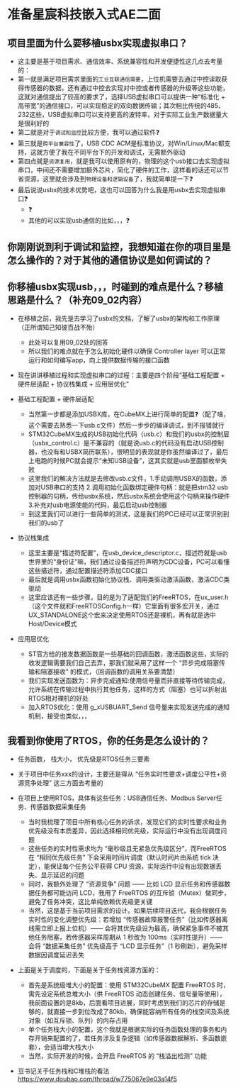 # 准备星宸科技嵌入式AE二面

## 项目里面为什么要移植usbx实现虚拟串口？

- 这主要是基于项目需求、通信效率、系统兼容性和开发便捷性这几点去考量的：
- 第一就是满足项目需求里面的`工业互联通信需要`，上位机需要去通过中控读取获得传感器的数据，还有通过中控去实现对中控或者传感器的升级等这些功能，这就对通信提出了较高的要求了，选择USB虚拟串口可以提供一种“标准化 + 高带宽”的通信接口，可以实现稳定的双向数据传输；其次相比传统的485、232这些，USB虚拟串口可以支持更高的波特率，对于实际工业生产数据量大是很利好的
- 第二就是对于`调试和监控`比较方便，我可以通过软件❓
- 第三就是`跨平台兼容性`了，USB CDC ACM是标准协议，对Win/Linux/Mac都支持，这就方便了我在不同平台下的开发和调试，无需额外驱动
- 第四点就是`资源复用`，就是我可以使用原有的，物理的这个usb接口去实现虚拟串口，中间还不需要增加额外芯片，简化了硬件的工作，这样看的话还可以节省资源，这里就会涉及到`物理设备和逻辑设备`了，我就简单提一下❓
- 最后说说usbx的技术优势吧，这也可以回答为什么我是用usbx去实现虚拟串口❓
  - ❓
  - 其他的可以实现usb通信的比如，，，❓

## 你刚刚说到利于调试和监控，我想知道在你的项目里是怎么操作的？对于其他的通信协议是如何调试的？

## 你移植usbx实现usb，，，时碰到的难点是什么？移植思路是什么？（补充09_02内容）

- 在移植之前，我先是去学习了usbx的文档，了解了usbx的架构和工作原理（正所谓知己知彼百战不殆）
  - 此处可以复用09_02处的回答
  - 所以我们的难点就在于怎么初始化硬件以确保 Controller layer 可以正常运行和如何编写app，向上提供数据传输的接口函数

- 现在讲讲移植过程和实现虚拟串口的过程：主要是四个阶段“基础工程配置 + 硬件层适配 + 协议栈集成 + 应用层优化”

- 基础工程配置 + 硬件层适配
  - 当然第一步都是添加USBX库，在CubeMX上进行简单的配置❓（配了啥，这个需要去熟悉一下usb.c文件）然后一步步的编译调试，到不报错就行
  - STM32CubeMX生成的USB初始化代码（usb.c）和我们的usbx的控制层（usbx_control.c）是不兼容的（就是说usb.c的代码没有启动USB控制器，也没有和USBX简历联系），很明显的表现就是你虽然编译过了，最后上电跑的时候PC就会提示“未知USB设备”，这其实就是usb里面额枚举失败
  - 这里我们的解决方法就是去修改usb.c文件，1.手动调用USBX的函数，添加对USB串口的支持 2.调用初始化函数绑定硬件句柄：就是把stm32 usb控制器的句柄，传给usbx系统，然后usbx系统会使用这个句柄来操作硬件 3.补充对usb电源使能的代码，最后启动usb控制器
  - 到这里我们可以进行一些简单的测试，这是我们的PC已经可以正常识别到我们的usb了
- 协议栈集成
  - 这里主要是“描述符配置”，在usb_device_descriptor.c，描述符就是usb世界里的“身份证”嘛，我们通过设备描述符声明为CDC设备，PC可以看懂这些描述符，通过配置描述符添加CDC接口
  - 最后就是调用usbx函数初始化协议栈、调用类驱动激活函数，激活CDC类驱动
  - 这里应该还有一些步骤，目的是为了适配我们的FreeRTOS，在ux_user.h（这个文件就和FreeRTOSConfig.h一样）它里面有很多宏开关，通过UX_STANDALONE这个宏来决定使用RTOS还是裸机，再有就是选中Host/Device模式
- 应用层优化
  - ST官方给的接发数据函数是一些基础的回调函数，激活函数这些，实际的收发逻辑需要我们自己去弄，那我们就采用了这样一个 “异步完成阻塞传输和阻塞接收” 的模式，（回调函数的调用关系要清楚）
  - 我们实现发送函数为：异步完成通知:使用信号量而非直接等待传输完成，允许系统在传输过程中执行其他任务，这样的方式（阻塞）也可以折射出RTOS相对裸机的好处
  - 加入RTOS优化：使用 g_xUSBUART_Send 信号量来实现发送完成的通知机制，接受也类似，，，

## 我看到你使用了RTOS，你的任务是怎么设计的？

- 任务函数， 栈大小， 优先级是RTOS任务三要素
- 关于项目中任务xxx的设计，主要还是得从 “任务实时性要求+调度公平性+资源竞争处理” 这三方面去考量的
- 在项目上使用RTOS，具体有这些任务：USB通信任务、Modbus Server任务、传感器数据采集任务
  - 当时我梳理了项目中所有核心任务的诉求，发现它们的实时性要求和业务优先级没有本质差异，因此选择相同优先级，实际运行中没有出现调度问题
  - 这些任务的实时性需求均为 “毫秒级且无紧急优先级区分”，而FreeRTOS在 “相同优先级任务” 下会采用时间片调度（默认时间片由系统 tick 决定），能保证每个任务公平获得 CPU 资源，实际运行中没有出现数据丢失、显示延迟的问题
  - 同时，我额外处理了 “资源竞争” 问题 —— 比如 LCD 显示任务和传感器数据任务都可能访问 LCD，我用了 FreeRTOS 的互斥锁（Mutex）做同步，避免了任务冲突，这比单纯依赖优先级更关键
  - 当然，这是基于当前项目需求的设计。如果后续项目迭代，我会根据任务实时性的变化调整优先级：若增加 “传感器故障报警任务”（比如传感器离线需立即上报上位机）—— 会将其优先级设为最高，确保紧急事件不被其他任务阻塞，若传感器采样周期从 1 秒改为 100ms（实时性提升）—— 会将 “数据采集任务” 优先级高于 “LCD 显示任务”（1 秒刷新），避免采样数据因调度延迟丢失

- 上面是关于调度的，下面是关于任务栈资源方面的：
  - 首先是系统级堆大小的配置：使用 STM32CubeMX 配置 FreeRTOS 时，需先设定系统总堆大小（供 FreeRTOS 动态创建任务、信号量等使用），我前面设置的是8kb，后面看项目进展，同时考虑到我们的芯片的存储是够的，就直接一步到位改成了80kb，确保能容纳所有任务的栈空间及系统对象（如互斥锁、队列）的内存占用
  - 单个任务栈大小的配置，这个我就是根据实际的任务函数处理的事务和内存开销来配置的了，若任务涉及复杂逻辑（如传感器数据解析、多函数嵌套），会适当增大栈大小
  - 当然，实际开发的时候，会开启 FreeRTOS 的 “栈溢出检测” 功能

- 豆书记关于任务栈和C堆栈的看法<https://www.doubao.com/thread/w775067e9e03a14f5>